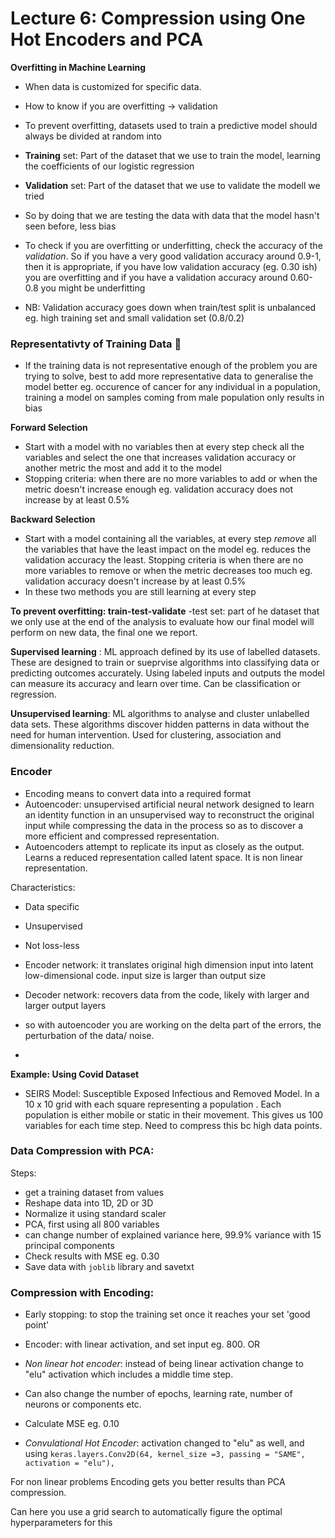 # Lecture 6: Compression using One Hot Encoders and PCA

**Overfitting in Machine Learning**

- When data is customized for specific data.
- How to know if you are overfitting -> validation
- To prevent overfitting, datasets used to train a predictive model should always be divided at random into
-  **Training** set: Part of the dataset that we use to train the model, learning the coefficients of our logistic regression
-  **Validation** set: Part of the dataset that we use to validate the modell we tried
-  So by doing that we are testing the data with data that the model hasn't seen before, less bias
-  To check if you are overfitting or underfitting, check the accuracy of the *validation*. So if you have a very good validation accuracy around 0.9-1, then it is appropriate, if you have low validation accuracy (eg. 0.30 ish) you are overfitting and if you have a validation accuracy around 0.60-0.8 you might be underfitting

- NB: Validation accuracy goes down when train/test split is unbalanced eg. high training set and small validation set (0.8/0.2)

### Representativty of Training Data 🧏

- If the training data is not representative enough of the problem you are trying to solve, best to add more  representative data to generalise the model better
eg. occurence of cancer for any individual in a population, training a model on samples coming from male population only results in bias 


**Forward Selection**
- Start with a model with no variables then at every step check all the variables and select the one that increases validation accuracy or another metric the most and add it to the model
- Stopping criteria: when there are no more variables to add or when the metric doesn't increase enough eg. validation accuracy does not increase by at least 0.5%

**Backward Selection**
- Start with a model containing all the variables, at every step *remove* all the variables that have the least impact on the model  eg. reduces the validation accuracy the least. Stopping criteria is when there are no more variables to remove or when the metric decreases too much eg. validation accuracy doesn't increase by at least 0.5%
- In these two methods you are still learning at every step

**To prevent overfitting: train-test-validate**
-test set: part of he dataset that we only use at the end of the analysis to evaluate how our final model will perform on new data, the final one we report.


**Supervised learning** : ML approach defined by its use of labelled datasets. These are designed to train or sueprvise algorithms into classifying data or predicting outcomes accurately. Using labeled inputs and outputs the model can measure its accuracy and learn over time.
Can be classification or regression.

**Unsupervised learning**: ML algorithms to analyse and cluster unlabelled data sets. These algorithms discover hidden patterns in data without the need for human intervention. Used for clustering, association and dimensionality reduction.


### Encoder

- Encoding means to convert data into a required format
- Autoencoder: unsupervised artificial neural network designed to learn an identity function in an unsupervised way to reconstruct the original input while compressing the data in the process so as to discover a more efficient and compressed representation.
- Autoencoders attempt to replicate its input as closely as the output. Learns a reduced representation called latent space. It is non linear representation.

Characteristics:
- Data specific
- Unsupervised
- Not loss-less

- Encoder network: it translates original high dimension input into latent low-dimensional code. input size is larger than output size
- Decoder network: recovers data from the code, likely with larger and larger output layers

- so with autoencoder you are working on the delta part of the errors, the perturbation of the data/ noise.
- 





**Example: Using Covid Dataset**

- SEIRS Model: Susceptible Exposed Infectious and Removed Model. 
In a 10 x 10 grid with each square representing a population . Each population is either mobile or static in their movement.
This gives us 100 variables for each time step. Need to compress this bc high data points.

### Data Compression with PCA:

Steps:

- get a training dataset from values
- Reshape data into 1D, 2D or 3D 
- Normalize it using standard scaler 
- PCA, first using all 800 variables
- can change number of explained variance here, 99.9% variance with 15 principal components
- Check results with MSE eg. 0.30
- Save data with ```joblib``` library and savetxt 

### Compression with Encoding:

- Early stopping: to stop the training set once it reaches your set 'good point'
- Encoder: with linear activation, and set input eg. 800.
 OR
 
 - *Non linear hot encoder*: instead of being linear activation change to "elu" activation which includes a middle time step.
 - Can also change the number of epochs, learning rate, number of neurons or components etc.
 - Calculate MSE eg. 0.10

- *Convulational Hot Encoder*: activation changed to "elu" as well, and using ```keras.layers.Conv2D(64, kernel_size =3, passing = "SAME", activation = "elu"),```

For non linear problems Encoding gets you better results than PCA compression.

Can here you use a grid search to automatically figure the optimal hyperparameters for this 



